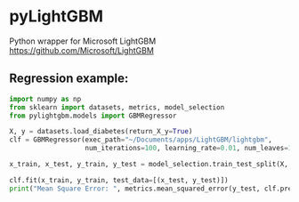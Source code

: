 # pyLightGBM
Python wrapper for Microsoft LightGBM
https://github.com/Microsoft/LightGBM

## Regression example:
```python
import numpy as np
from sklearn import datasets, metrics, model_selection
from pylightgbm.models import GBMRegressor

X, y = datasets.load_diabetes(return_X_y=True)
clf = GBMRegressor(exec_path="~/Documents/apps/LightGBM/lightgbm",
                   num_iterations=100, learning_rate=0.01, num_leaves=10, min_data_in_leaf=10)

x_train, x_test, y_train, y_test = model_selection.train_test_split(X, y, test_size=0.2, random_state=42)

clf.fit(x_train, y_train, test_data=[(x_test, y_test)])
print("Mean Square Error: ", metrics.mean_squared_error(y_test, clf.predict(x_test)))
```



